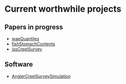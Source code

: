 # Current worthwhile projects

## Papers in progress

* [waeQuantiles](/waeQuantiles)
* [fishStomachContents](/fishStomachContents)
* [jssCreelSurvey](/jssCreelSurvey)

## Software

* [AnglerCreelSurveySimulation](/AnglerCreelSurveySimulation)

